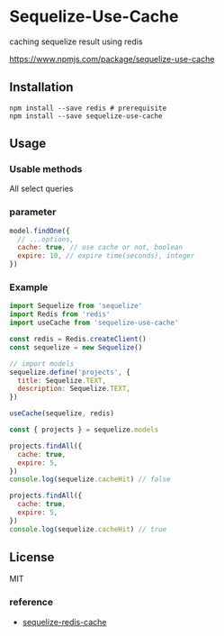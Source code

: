 # Sequelize-Use-Cache
caching sequelize result using redis

https://www.npmjs.com/package/sequelize-use-cache

## Installation
```command
npm install --save redis # prerequisite
npm install --save sequelize-use-cache
```

## Usage
### Usable methods
All select queries

### parameter
```js
model.findOne({
  // ...options,
  cache: true, // use cache or not, boolean
  expire: 10, // expire time(seconds), integer
})
```


### Example
```js
import Sequelize from 'sequelize'
import Redis from 'redis'
import useCache from 'sequelize-use-cache'

const redis = Redis.createClient()
const sequelize = new Sequelize()

// import models
sequelize.define('projects', {
  title: Sequelize.TEXT,
  description: Sequelize.TEXT,
})

useCache(sequelize, redis)

const { projects } = sequelize.models

projects.findAll({
  cache: true,
  expire: 5,
})
console.log(sequelize.cacheHit) // false

projects.findAll({
  cache: true,
  expire: 5,
})
console.log(sequelize.cacheHit) // true
```

## License
MIT

### reference
* [sequelize-redis-cache](https://github.com/rfink/sequelize-redis-cache)
